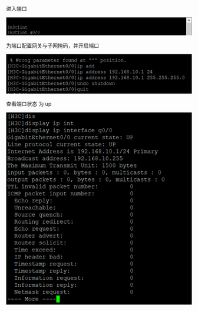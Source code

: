 进入端口

![image-20200523213433248](img/image-20200523213433248.png)



为端口配置网关与子网掩码，并开启端口

![image-20200523213543414](img/image-20200523213543414.png)

查看端口状态  为 up

![image-20200523213613832](img/image-20200523213613832.png)

